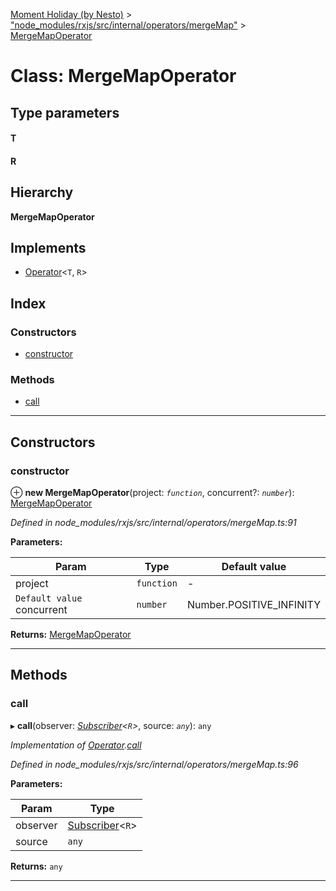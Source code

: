 [Moment Holiday (by Nesto)](../README.md) > ["node_modules/rxjs/src/internal/operators/mergeMap"](../modules/_node_modules_rxjs_src_internal_operators_mergemap_.md) > [MergeMapOperator](../classes/_node_modules_rxjs_src_internal_operators_mergemap_.mergemapoperator.md)

# Class: MergeMapOperator

## Type parameters
#### T 
#### R 
## Hierarchy

**MergeMapOperator**

## Implements

* [Operator](../interfaces/_node_modules_rxjs_src_internal_operator_.operator.md)<`T`, `R`>

## Index

### Constructors

* [constructor](_node_modules_rxjs_src_internal_operators_mergemap_.mergemapoperator.md#constructor)

### Methods

* [call](_node_modules_rxjs_src_internal_operators_mergemap_.mergemapoperator.md#call)

---

## Constructors

<a id="constructor"></a>

###  constructor

⊕ **new MergeMapOperator**(project: *`function`*, concurrent?: *`number`*): [MergeMapOperator](_node_modules_rxjs_src_internal_operators_mergemap_.mergemapoperator.md)

*Defined in node_modules/rxjs/src/internal/operators/mergeMap.ts:91*

**Parameters:**

| Param | Type | Default value |
| ------ | ------ | ------ |
| project | `function` | - |
| `Default value` concurrent | `number` |  Number.POSITIVE_INFINITY |

**Returns:** [MergeMapOperator](_node_modules_rxjs_src_internal_operators_mergemap_.mergemapoperator.md)

___

## Methods

<a id="call"></a>

###  call

▸ **call**(observer: *[Subscriber](_node_modules_rxjs_src_internal_subscriber_.subscriber.md)<`R`>*, source: *`any`*): `any`

*Implementation of [Operator](../interfaces/_node_modules_rxjs_src_internal_operator_.operator.md).[call](../interfaces/_node_modules_rxjs_src_internal_operator_.operator.md#call)*

*Defined in node_modules/rxjs/src/internal/operators/mergeMap.ts:96*

**Parameters:**

| Param | Type |
| ------ | ------ |
| observer | [Subscriber](_node_modules_rxjs_src_internal_subscriber_.subscriber.md)<`R`> |
| source | `any` |

**Returns:** `any`

___

